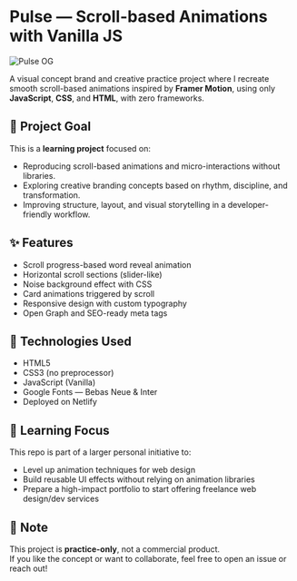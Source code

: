 # Pulse — Scroll-based Animations with Vanilla JS

![Pulse OG](https://pulse-brand.netlify.app/og.jpg)


A visual concept brand and creative practice project where I recreate smooth scroll-based animations inspired by **Framer Motion**, using only **JavaScript**, **CSS**, and **HTML**, with zero frameworks.

## 🎯 Project Goal

This is a **learning project** focused on:
- Reproducing scroll-based animations and micro-interactions without libraries.
- Exploring creative branding concepts based on rhythm, discipline, and transformation.
- Improving structure, layout, and visual storytelling in a developer-friendly workflow.

## ✨ Features

- Scroll progress-based word reveal animation
- Horizontal scroll sections (slider-like)
- Noise background effect with CSS
- Card animations triggered by scroll
- Responsive design with custom typography
- Open Graph and SEO-ready meta tags



## 🚀 Technologies Used

- HTML5
- CSS3 (no preprocessor)
- JavaScript (Vanilla)
- Google Fonts — Bebas Neue & Inter
- Deployed on Netlify

## 🧠 Learning Focus

This repo is part of a larger personal initiative to:
- Level up animation techniques for web design
- Build reusable UI effects without relying on animation libraries
- Prepare a high-impact portfolio to start offering freelance web design/dev services

## 📌 Note

This project is **practice-only**, not a commercial product.  
If you like the concept or want to collaborate, feel free to open an issue or reach out!
